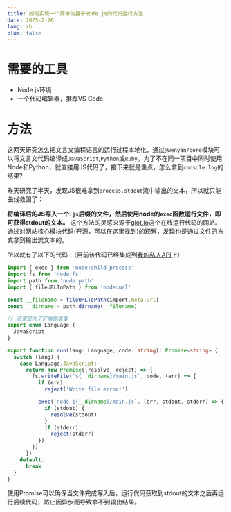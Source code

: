 ```yaml
---
title: 如何实现一个简单的基于Node.js的代码运行方法
date: 2025-2-26
lang: zh
plum: false
---
```


# 需要的工具

- Node.js环境
- 一个代码编辑器，推荐VS Code

# 方法

这两天研究怎么把文言文编程语言的运行过程本地化，通过`@wenyan/core`模块可以将文言文代码编译成`JavaScript`,`Python`或`Ruby`。为了不在同一项目中同时使用Node和Python，就直接用JS代码了，接下来就是重点，怎么拿到`console.log`的结果?

昨天研究了半天，发现JS很难拿到`process.stdout`流中输出的文本，所以就只能曲线救国了：

**将编译后的JS写入一个`.js`后缀的文件，然后使用node的`exec`函数运行文件，即可获得stdout的文本。** 这个方法的灵感来源于[glot.io](https://glot.io/)这个在线运行代码的网站。通过对网站核心模块代码(开源，可以在[这里](https://github.com/glotcode)找到)的观察，发现也是通过文件的方式拿到输出流文本的。

所以就有了以下的代码：（目前该代码已经集成到[我的私人API](https://github.com/Vincent-the-gamer/api/blob/main/tools/codeRunner.ts)上）

```ts
import { exec } from 'node:child_process'
import fs from 'node:fs'
import path from 'node:path'
import { fileURLToPath } from 'node:url'

const __filename = fileURLToPath(import.meta.url)
const __dirname = path.dirname(__filename)

// 这里是为了扩展做准备
export enum Language {
  JavaScript,
}

export function run(lang: Language, code: string): Promise<string> {
  switch (lang) {
    case Language.JavaScript:
      return new Promise((resolve, reject) => {
        fs.writeFile(`${__dirname}/main.js`, code, (err) => {
          if (err)
            reject('Write file error!')

          exec(`node ${__dirname}/main.js`, (err, stdout, stderr) => {
            if (stdout) {
              resolve(stdout)
            }
            if (stderr)
              reject(stderr)
          })
        })
      })
    default:
      break
  }
}
```

使用Promise可以确保当文件完成写入后，运行代码获取到stdout的文本之后再运行后续代码，防止因异步而导致拿不到输出结果。